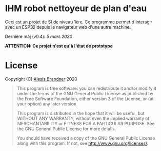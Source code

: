 # IHM robot nettoyeur de plan d'eau

Ceci est un projet de SI de niveau 1ère.
Ce programme permet d'interagir avec un ESP32 depuis le navigateur web d'une autre machine.

Dernière màj (v0.4): *5 mars 2020*

**ATTENTION: Ce projet n'est qu'à l'état de prototype**


# License

Copyright (C) [Alexis Brandner](http://alexis.brandner.free.fr) 2020

>    This program is free software: you can redistribute it and/or modify it under the terms of the GNU General Public License as published by the Free Software Foundation, either version 3 of the  License, or (at your option) any later version.
>     
>    This program is distributed in the hope that it will be useful, but WITHOUT ANY WARRANTY; without even the implied warranty of MERCHANTABILITY or FITNESS FOR A PARTICULAR PURPOSE. See the GNU General Public License for more details.
>     
>    You should have received a copy of the GNU General Public License along with this program. If not, see <http://www.gnu.org/licenses/>.
